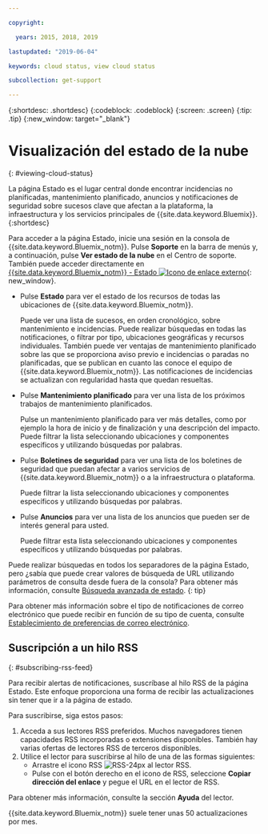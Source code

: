```yaml
---

copyright:

  years: 2015, 2018, 2019 

lastupdated: "2019-06-04"

keywords: cloud status, view cloud status

subcollection: get-support

---
```


{:shortdesc: .shortdesc}
{:codeblock: .codeblock}
{:screen: .screen}
{:tip: .tip}
{:new_window: target="_blank"}

# Visualización del estado de la nube
{: #viewing-cloud-status}

La página Estado es el lugar central donde encontrar incidencias no planificadas, mantenimiento planificado, anuncios y notificaciones de seguridad sobre sucesos clave que afectan a la plataforma, la infraestructura y los servicios principales de {{site.data.keyword.Bluemix}}.
{:shortdesc}

Para acceder a la página Estado, inicie una sesión en la consola de {{site.data.keyword.Bluemix_notm}}. Pulse **Soporte** en la barra de menús y, a continuación, pulse **Ver estado de la nube** en el Centro de soporte. También puede acceder directamente en [{{site.data.keyword.Bluemix_notm}} - Estado ![Icono de enlace externo](../icons/launch-glyph.svg "Icono de enlace externo")](https://cloud.ibm.com/status){: new_window}.

* Pulse **Estado** para ver el estado de los recursos de todas las ubicaciones de {{site.data.keyword.Bluemix_notm}}. 

  Puede ver una lista de sucesos, en orden cronológico, sobre mantenimiento e incidencias. Puede realizar búsquedas en todas las notificaciones, o filtrar por tipo, ubicaciones geográficas y recursos individuales. También puede ver ventajas de mantenimiento planificado sobre las que se proporciona aviso previo e incidencias o paradas no planificadas, que se publican en cuanto las conoce el equipo de {{site.data.keyword.Bluemix_notm}}. Las notificaciones de incidencias se actualizan con regularidad hasta que quedan resueltas.

* Pulse **Mantenimiento planificado** para ver una lista de los próximos trabajos de mantenimiento planificados. 

  Pulse un mantenimiento planificado para ver más detalles, como por ejemplo la hora de inicio y de finalización y una descripción del impacto. Puede filtrar la lista seleccionando ubicaciones y componentes específicos y utilizando búsquedas por palabras.

* Pulse **Boletines de seguridad** para ver una lista de los boletines de seguridad que puedan afectar a varios servicios de {{site.data.keyword.Bluemix_notm}} o a la infraestructura o plataforma.

  Puede filtrar la lista seleccionando ubicaciones y componentes específicos y utilizando búsquedas por palabras.

* Pulse **Anuncios** para ver una lista de los anuncios que pueden ser de interés general para usted.

  Puede filtrar esta lista seleccionando ubicaciones y componentes específicos y utilizando búsquedas por palabras.

Puede realizar búsquedas en todos los separadores de la página Estado, pero ¿sabía que puede crear valores de búsqueda de URL utilizando parámetros de consulta desde fuera de la consola? Para obtener más información, consulte [Búsqueda avanzada de estado](/docs/get-support?topic=get-support-adv-search).
{: tip}

Para obtener más información sobre el tipo de notificaciones de correo electrónico que puede recibir en función de su tipo de cuenta, consulte [Establecimiento de preferencias de correo electrónico](/docs/account?topic=account-email-prefs). 

## Suscripción a un hilo RSS
{: #subscribing-rss-feed}

Para recibir alertas de notificaciones, suscríbase al hilo RSS de la página Estado. Este enfoque proporciona una forma de recibir las actualizaciones sin tener que ir a la página de estado.

Para suscribirse, siga estos pasos:

1. Acceda a sus lectores RSS preferidos. Muchos navegadores tienen capacidades RSS incorporadas o extensiones disponibles. También hay varias ofertas de lectores RSS de terceros disponibles. 
2. Utilice el lector para suscribirse al hilo de una de las formas siguientes:
    * Arrastre el icono RSS ![RSS-24px](../icons/RSS-24px.svg) al lector RSS.
    * Pulse con el botón derecho en el icono de RSS, seleccione **Copiar dirección del enlace** y pegue el URL
en el lector de RSS.

Para obtener más información, consulte la sección **Ayuda** del lector.

{{site.data.keyword.Bluemix_notm}} suele tener unas 50 actualizaciones por mes.








